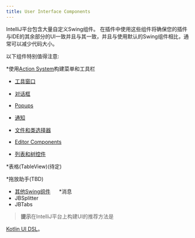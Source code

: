 ```yaml
---
title: User Interface Components
---
```


IntelliJ平台包含大量自定义Swing组件。
在插件中使用这些组件将确保您的插件与IDE的其余部分的UI一致并且与其一致，并且与使用默认的Swing组件相比，通常可以减少代码大小。


以下组件特别值得注意:


*使用[Action System](/basics/action_system.md)构建菜单和工具栏

* [工具窗口](/user_interface_components/tool_windows.md)

* [对话框](/user_interface_components/dialog_wrapper.md)

* [Popups](/user_interface_components/popups.md)

* [通知](/user_interface_components/notifications.md)

* [文件和类选择器](/user_interface_components/file_and_class_choosers.md)

* [Editor Components](/user_interface_components/editor_components.md)

* [列表和树控件](/user_interface_components/lists_and_trees.md)

*表格(TableView)(待定)

*拖放助手(TBD)

* [其他Swing组件](/user_interface_components/misc_swing_components.md)
    
*消息
    
* JBSplitter
    
* JBTabs


> **提示**在IntelliJ平台上构建UI的推荐方法是

[Kotlin UI DSL](/user_interface_components/kotlin_ui_dsl.md)。


